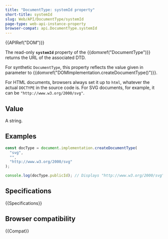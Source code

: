 ```yaml
---
title: "DocumentType: systemId property"
short-title: systemId
slug: Web/API/DocumentType/systemId
page-type: web-api-instance-property
browser-compat: api.DocumentType.systemId
---
```


{{APIRef("DOM")}}

The read-only **`systemId`** property of the {{domxref("DocumentType")}} returns the URL of the associated DTD.

For synthetic `DocumentType`, this property reflects the value given in parameter to {{domxref("DOMImplementation.createDocumentType()")}}.

For HTML documents, browsers always set it up to `html`, whatever the actual `DOCTYPE` in the source code is. For SVG documents, for example, it can be `"http://www.w3.org/2000/svg"`.

## Value

A string.

## Examples

```js
const docType = document.implementation.createDocumentType(
  "svg",
  "",
  "http://www.w3.org/2000/svg"
);

console.log(docType.publicId); // Displays "http://www.w3.org/2000/svg"
```

## Specifications

{{Specifications}}

## Browser compatibility

{{Compat}}
